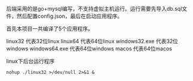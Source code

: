 后端采用的是go+mysql编写，不支持虚拟主机运行。运行需要先导入db.sql文件，然后配置config.json，最后在启动应用程序。

首先本项目一共编译了5个应用程序。

linux32 代表32位linux
linux64 代表64位linux
windows32.exe 代表32位windows
windows64.exe 代表64位windows
macos 代表64位macos

linux下后台运行程序
```
nohup ./linux32 >/dev/null 2>&1 &
```

